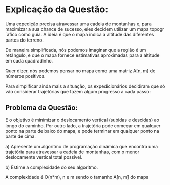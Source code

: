 # Explicação da Questão:
Uma expedição precisa atravessar uma cadeia de montanhas e, para maximizar a sua chance de sucesso, eles decidem utilizar um mapa topogr´afico como guia.
A ideia é que o mapa indica a altitude das diferentes partes do terreno.


De maneira simplificada, nós podemos imaginar que a região é um retãngulo, e que o mapa fornece estimativas aproximadas para a altitude em cada quadradinho.


Quer dizer, nós podemos pensar no mapa como uma matriz A[n, m] de números positivos.


Para simplificar ainda mais a situação, os expedicionários decidiram que só vão considerar
trajetórias que fazem algum progresso a cada passo:

## Problema da Questão:
E o objetivo é minimizar o deslocamento vertical (subidas e descidas) ao longo do caminho.
Por outro lado, a trajetória pode começar em qualquer ponto na parte de baixo do mapa, e pode terminar em qualquer ponto na parte de cima.


a) Apresente um algoritmo de programação dinâmica que encontra uma trajetória para atravessar a cadeia de montanhas, com o menor deslocamente vertical total possível.


b) Estime a complexidade do seu algoritmo.


A complexidade é O(n*m), n e m sendo o tamanho A[n, m] do mapa
